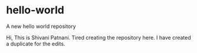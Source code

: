 # hello-world
A new hello world repository

Hi, This is Shivani Patnani. Tired creating the repository here.
I have created a duplicate for the edits.
